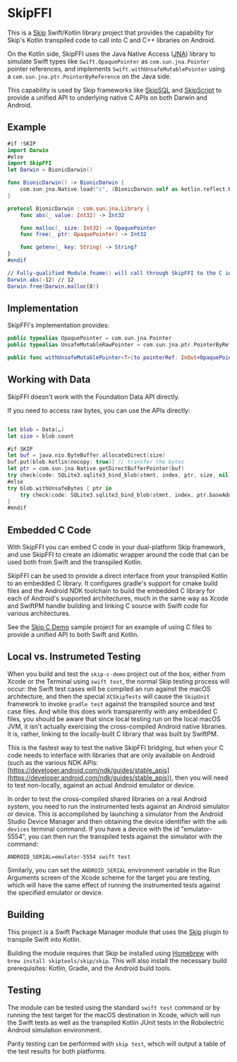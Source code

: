 # SkipFFI

This is a [Skip](https://skip.tools) Swift/Kotlin library project that provides 
the capability for Skip's Kotlin transpiled code to call into C and C++ libraries
on Android.

On the Kotlin side, SkipFFI uses the Java Native Access ([JNA](https://github.com/java-native-access/jna))
library to simulate Swift types like `Swift.OpaquePointer` as `com.sun.jna.Pointer` pointer references, 
and implements `Swift.withUnsafeMutablePointer` using a `com.sun.jna.ptr.PointerByReference` on the Java side.

This capability is used by Skip frameworks like
[SkipSQL](https://source.skip.tools/skip-sql) and
[SkipScript](https://source.skip.tools/skip-script) to
provide a unified API to underlying native C APIs on both Darwin and Android.

## Example

```swift
#if !SKIP
import Darwin
#else
import SkipFFI
let Darwin = BionicDarwin()

func BionicDarwin() -> BionicDarwin {
    com.sun.jna.Native.load("c", (BionicDarwin.self as kotlin.reflect.KClass).java)
}

protocol BionicDarwin : com.sun.jna.Library {
    func abs(_ value: Int32) -> Int32

    func malloc(_ size: Int32) -> OpaquePointer
    func free(_ ptr: OpaquePointer) -> Int32

    func getenv(_ key: String) -> String?
}
#endif

// Fully-qualified Module.fname() will call through SkipFFI to the C interface
Darwin.abs(-12) // 12
Darwin.free(Darwin.malloc(8))

```


## Implementation

SkipFFI's implementation provides:

```swift
public typealias OpaquePointer = com.sun.jna.Pointer
public typealias UnsafeMutableRawPointer = com.sun.jna.ptr.PointerByReference

public func withUnsafeMutablePointer<T>(to pointerRef: InOut<OpaquePointer?>, block: (UnsafeMutableRawPointer) throws -> T) rethrows -> T
```

## Working with Data

SkipFFI doesn't work with the Foundation Data API directly.

If you need to access raw bytes, you can use the APIs directly:

```swift

let blob = Data(…)
let size = blob.count

#if SKIP
let buf = java.nio.ByteBuffer.allocateDirect(size)
buf.put(blob.kotlin(nocopy: true)) // transfer the bytes
let ptr = com.sun.jna.Native.getDirectBufferPointer(buf)
try check(code: SQLite3.sqlite3_bind_blob(stmnt, index, ptr, size, nil))
#else
try blob.withUnsafeBytes { ptr in
    try check(code: SQLite3.sqlite3_bind_blob(stmnt, index, ptr.baseAddress, size, nil))
}
#endif
```

## Embedded C Code

With SkipFFI you can embed C code in your dual-platform Skip framework,
and use SkipFFI to create an idiomatic wrapper around the code that can
be used both from Swift and the transpiled Kotlin.

SkipFFI can be used to provide a direct interface from your transpiled Kotlin to
an embedded C library. It configures gradle's support for cmake build files and the
Android NDK toolchain to build the embedded C library for each of Android's supported
architectures, much in the same way as Xcode and SwiftPM handle building and linking
C source with Swift code for various architectures.

See the [Skip C Demo](http://source.skip.tools/skip-c-demo) sample project for an
example of using C files to provide a unified API to both Swift and Kotlin.


## Local vs. Instrumeted Testing

When you build and test the `skip-c-demo` project out of the box, either from Xcode or the Terminal using `swift test`, the normal Skip testing process will occur: the Swift test cases will be compiled an run against the macOS architecture, and then the special `XCSkipTests` will cause the `SkipUnit` framework to invoke `gradle test` against the transpiled source and test case files. And while this does work transparently with any embedded C files, you should be aware that since local testing run on the local macOS JVM, it isn't actually exercising the cross-compiled Android native libraries. It is, rather, linking to the locally-built C library that was built by SwiftPM.

This is the fastest way to test the native SkipFFI bridging, but when your C code needs to interface with libraries that are only available on Android (such as the various NDK APIs: [https://developer.android.com/ndk/guides/stable_apis](https://developer.android.com/ndk/guides/stable_apis)), then you will need to test non-locally, against an actual Android emulator or device.

In order to test the cross-compiled shared libraries on a real Android system, you need to run the instrumented tests against an Android simulator or device. This is accomplished by launching a simulator from the Android Studio Device Manager and then obtaining the device identifier with the `adb devices` terminal command. If you have a device with the id "emulator-5554", you can then run the transpiled tests against the simulator with the command:

```plaintext
ANDROID_SERIAL=emulator-5554 swift test
```

Similarly, you can set the `ANDROID_SERIAL` environment variable in the Run Arguments screen of the Xcode scheme for the target you are testing, which will have the same effect of running the instrumented tests against the specified emulator or device.



## Building

This project is a Swift Package Manager module that uses the
[Skip](https://skip.tools) plugin to transpile Swift into Kotlin.

Building the module requires that Skip be installed using 
[Homebrew](https://brew.sh) with `brew install skiptools/skip/skip`.
This will also install the necessary build prerequisites:
Kotlin, Gradle, and the Android build tools.

## Testing

The module can be tested using the standard `swift test` command
or by running the test target for the macOS destination in Xcode,
which will run the Swift tests as well as the transpiled
Kotlin JUnit tests in the Robolectric Android simulation environment.

Parity testing can be performed with `skip test`,
which will output a table of the test results for both platforms.
